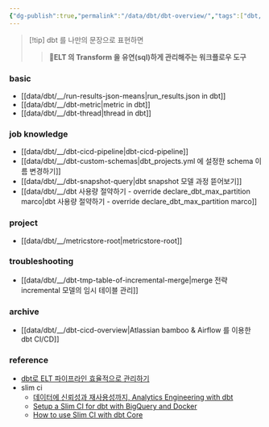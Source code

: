 ```yaml
---
{"dg-publish":true,"permalink":"/data/dbt/dbt-overview/","tags":["dbt, overview"],"dgShowBacklinks":false,"dgShowToc":false,"created":"","updated":""}
---
```



> [!tip] dbt 를  나만의 문장으로 표현하면
> > **ELT 의 Transform 을 유연(sql)하게 관리해주는 워크플로우 도구**

### basic


- [[data/dbt/__/run-results-json-means\|run_results.json in dbt]]
- [[data/dbt/__/dbt-metric\|metric in dbt]]
- [[data/dbt/__/dbt-thread\|thread in dbt]]


### job knowledge


- [[data/dbt/__/dbt-cicd-pipeline\|dbt-cicd-pipeline]]
- [[data/dbt/__/dbt-custom-schemas\|dbt_projects.yml 에 설정한 schema 이름 변경하기]]
- [[data/dbt/__/dbt-snapshot-query\|dbt snapshot 모델 과정 뜯어보기]]
- [[data/dbt/__/dbt 사용량 절약하기 - override declare_dbt_max_partition marco\|dbt 사용량 절약하기 - override declare_dbt_max_partition marco]]


### project


- [[data/dbt/__/metricstore-root\|metricstore-root]]

### troubleshooting


- [[data/dbt/__/dbt-tmp-table-of-incremental-merge\|merge 전략 incremental 모델의 임시 테이블 관리]]


### archive


- [[data/dbt/__/dbt-cicd-overview\|Atlassian bamboo & Airflow 를 이용한 dbt CI/CD]]


### reference


- [dbt로 ELT 파이프라인 효율적으로 관리하기](https://www.humphreyahn.dev/blog/efficient-elt-pipelines-with-dbt)
- slim ci
	- [데이터에 신뢰성과 재사용성까지, Analytics Engineering with dbt](https://tech.socarcorp.kr/data/2022/07/25/analytics-engineering-with-dbt.html)
	- [Setup a Slim CI for dbt with BigQuery and Docker](https://medium.com/teads-engineering/setup-a-slim-ci-for-dbt-with-bigquery-and-docker-ce8e0a1a38f)
	- [How to use Slim CI with dbt Core](https://www.vantage-ai.com/blog/how-to-use-slim-ci-with-dbt-core)
